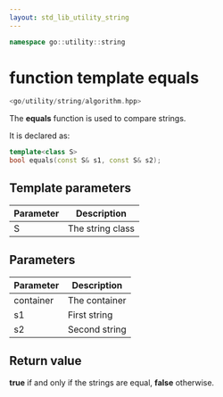 ```yaml
---
layout: std_lib_utility_string
---
```


```c++
namespace go::utility::string
```

# function template equals

```c++
<go/utility/string/algorithm.hpp>
```

The **equals** function is used to compare strings.

It is declared as:

```c++
template<class S>
bool equals(const S& s1, const S& s2);
```

## Template parameters

Parameter | Description
-|-
S|The string class

## Parameters

Parameter | Description
-|-
container|The container
s1|First string
s2|Second string

## Return value

**true** if and only if the strings are equal, **false** otherwise.
